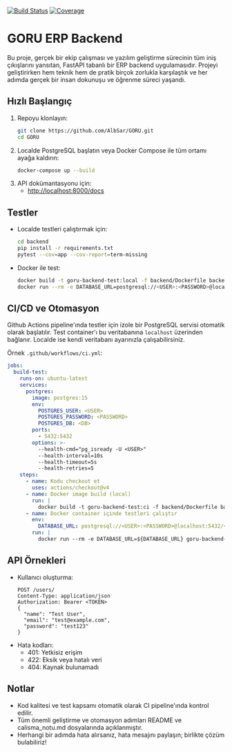 [![Build Status](https://github.com/AlbSar/GORU/actions/workflows/ci.yml/badge.svg)](https://github.com/AlbSar/GORU/actions)
[![Coverage](https://img.shields.io/badge/coverage-95%25-brightgreen)](https://github.com/AlbSar/GORU)

# GORU ERP Backend

Bu proje, gerçek bir ekip çalışması ve yazılım geliştirme sürecinin tüm iniş çıkışlarını yansıtan, FastAPI tabanlı bir ERP backend uygulamasıdır. Projeyi geliştirirken hem teknik hem de pratik birçok zorlukla karşılaştık ve her adımda gerçek bir insan dokunuşu ve öğrenme süreci yaşandı.

## Hızlı Başlangıç

1. Repoyu klonlayın:
   ```sh
   git clone https://github.com/AlbSar/GORU.git
   cd GORU
   ```
2. Localde PostgreSQL başlatın veya Docker Compose ile tüm ortamı ayağa kaldırın:
   ```sh
   docker-compose up --build
   ```
3. API dokümantasyonu için:
   - [http://localhost:8000/docs](http://localhost:8000/docs)

## Testler

- Localde testleri çalıştırmak için:
  ```sh
  cd backend
  pip install -r requirements.txt
  pytest --cov=app --cov-report=term-missing
  ```
- Docker ile test:
  ```sh
  docker build -t goru-backend-test:local -f backend/Dockerfile backend
  docker run --rm -e DATABASE_URL=postgresql://<USER>:<PASSWORD>@localhost:5432/<DB> goru-backend-test:local pytest --cov=app --cov-report=term-missing
  ```

## CI/CD ve Otomasyon

Github Actions pipeline'ında testler için izole bir PostgreSQL servisi otomatik olarak başlatılır. Test container'ı bu veritabanına `localhost` üzerinden bağlanır. Localde ise kendi veritabanı ayarınızla çalışabilirsiniz.

Örnek `.github/workflows/ci.yml`:
```yaml
jobs:
  build-test:
    runs-on: ubuntu-latest
    services:
      postgres:
        image: postgres:15
        env:
          POSTGRES_USER: <USER>
          POSTGRES_PASSWORD: <PASSWORD>
          POSTGRES_DB: <DB>
        ports:
          - 5432:5432
        options: >-
          --health-cmd="pg_isready -U <USER>"
          --health-interval=10s
          --health-timeout=5s
          --health-retries=5
    steps:
      - name: Kodu checkout et
        uses: actions/checkout@v4
      - name: Docker image build (local)
        run: |
          docker build -t goru-backend-test:ci -f backend/Dockerfile backend
      - name: Docker container içinde testleri çalıştır
        env:
          DATABASE_URL: postgresql://<USER>:<PASSWORD>@localhost:5432/<DB>
        run: |
          docker run --rm -e DATABASE_URL=${DATABASE_URL} goru-backend-test:ci pytest --cov=app --cov-report=xml
```

## API Örnekleri

- Kullanıcı oluşturma:
  ```http
  POST /users/
  Content-Type: application/json
  Authorization: Bearer <TOKEN>
  {
    "name": "Test User",
    "email": "test@example.com",
    "password": "test123"
  }
  ```
- Hata kodları:
  - 401: Yetkisiz erişim
  - 422: Eksik veya hatalı veri
  - 404: Kaynak bulunamadı

## Notlar
- Kod kalitesi ve test kapsamı otomatik olarak CI pipeline'ında kontrol edilir.
- Tüm önemli geliştirme ve otomasyon adımları README ve calisma_notu.md dosyalarında açıklanmıştır.
- Herhangi bir adımda hata alırsanız, hata mesajını paylaşın; birlikte çözüm bulabiliriz!
